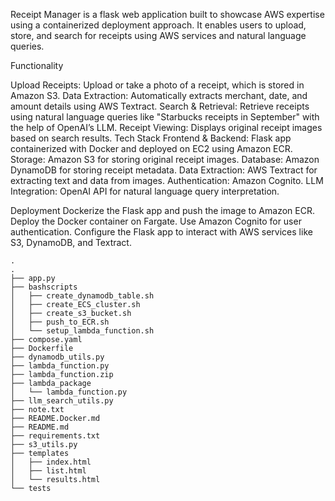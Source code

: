 Receipt Manager is a flask web application built to showcase AWS expertise using a containerized deployment approach. It enables users to upload, store, and search for receipts using AWS services and natural language queries.

Functionality

Upload Receipts: Upload or take a photo of a receipt, which is stored in Amazon S3.
Data Extraction: Automatically extracts merchant, date, and amount details using AWS Textract.
Search & Retrieval: Retrieve receipts using natural language queries like "Starbucks receipts in September" with the help of OpenAI’s LLM.
Receipt Viewing: Displays original receipt images based on search results.
Tech Stack
Frontend & Backend: Flask app containerized with Docker and deployed on EC2 using Amazon ECR.
Storage: Amazon S3 for storing original receipt images.
Database: Amazon DynamoDB for storing receipt metadata.
Data Extraction: AWS Textract for extracting text and data from images.
Authentication: Amazon Cognito.
LLM Integration: OpenAI API for natural language query interpretation.

Deployment
Dockerize the Flask app and push the image to Amazon ECR.
Deploy the Docker container on Fargate.
Use Amazon Cognito for user authentication.
Configure the Flask app to interact with AWS services like S3, DynamoDB, and Textract.
```
.
.
├── app.py
├── bashscripts
│   ├── create_dynamodb_table.sh
│   ├── create_ECS_cluster.sh
│   ├── create_s3_bucket.sh
│   ├── push_to_ECR.sh
│   └── setup_lambda_function.sh
├── compose.yaml
├── Dockerfile
├── dynamodb_utils.py
├── lambda_function.py
├── lambda_function.zip
├── lambda_package
│   └── lambda_function.py
├── llm_search_utils.py
├── note.txt
├── README.Docker.md
├── README.md
├── requirements.txt
├── s3_utils.py
├── templates
│   ├── index.html
│   ├── list.html
│   └── results.html
└── tests

```
